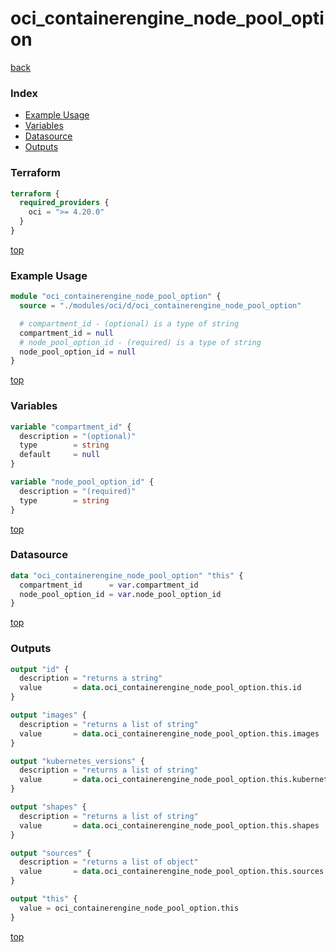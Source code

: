 # oci_containerengine_node_pool_option

[back](../oci.md)

### Index

- [Example Usage](#example-usage)
- [Variables](#variables)
- [Datasource](#datasource)
- [Outputs](#outputs)

### Terraform

```terraform
terraform {
  required_providers {
    oci = ">= 4.20.0"
  }
}
```

[top](#index)

### Example Usage

```terraform
module "oci_containerengine_node_pool_option" {
  source = "./modules/oci/d/oci_containerengine_node_pool_option"

  # compartment_id - (optional) is a type of string
  compartment_id = null
  # node_pool_option_id - (required) is a type of string
  node_pool_option_id = null
}
```

[top](#index)

### Variables

```terraform
variable "compartment_id" {
  description = "(optional)"
  type        = string
  default     = null
}

variable "node_pool_option_id" {
  description = "(required)"
  type        = string
}
```

[top](#index)

### Datasource

```terraform
data "oci_containerengine_node_pool_option" "this" {
  compartment_id      = var.compartment_id
  node_pool_option_id = var.node_pool_option_id
}
```

[top](#index)

### Outputs

```terraform
output "id" {
  description = "returns a string"
  value       = data.oci_containerengine_node_pool_option.this.id
}

output "images" {
  description = "returns a list of string"
  value       = data.oci_containerengine_node_pool_option.this.images
}

output "kubernetes_versions" {
  description = "returns a list of string"
  value       = data.oci_containerengine_node_pool_option.this.kubernetes_versions
}

output "shapes" {
  description = "returns a list of string"
  value       = data.oci_containerengine_node_pool_option.this.shapes
}

output "sources" {
  description = "returns a list of object"
  value       = data.oci_containerengine_node_pool_option.this.sources
}

output "this" {
  value = oci_containerengine_node_pool_option.this
}
```

[top](#index)